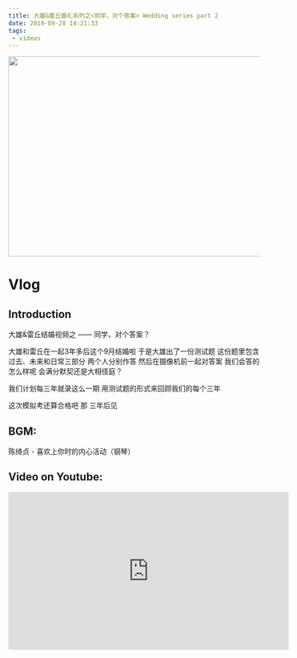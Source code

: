 ```yaml
---
title: 大雄&雷丘婚礼系列之<同学，对个答案> Wedding series part 2
date: 2019-09-28 14:21:33
tags: 
 - videos
---
```


<img src="https://personal-bucket-prod.s3-us-west-2.amazonaws.com/videos/wedding_video2_cover.png" width = "640" height = "400"/>

<!-- more -->
# Vlog
## Introduction

大雄&雷丘结婚视频之 —— 同学，对个答案？

大雄和雷丘在一起3年多后这个9月结婚啦
于是大雄出了一份测试题
这份题里包含过去、未来和日常三部分
两个人分别作答
然后在摄像机前一起对答案
我们会答的怎么样呢
会满分默契还是大相径庭？

我们计划每三年就录这么一期
用测试题的形式来回顾我们的每个三年

这次模拟考还算合格吧
那 三年后见


## BGM:
陈绮贞 - 喜欢上你时的内心活动（钢琴）

## Video on Youtube:

<iframe width="560" height="315" src="https://www.youtube.com/embed/R6Y8V_Wl4IQ" frameborder="0" allow="accelerometer; autoplay; encrypted-media; gyroscope; picture-in-picture" allowfullscreen></iframe>